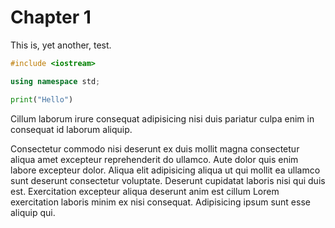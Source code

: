 # Chapter 1

This is, yet another, test.


```cpp:helloworld.cpp
#include <iostream>

using namespace std;
```

```py
print("Hello")
```

Cillum laborum irure consequat adipisicing nisi duis pariatur culpa enim in consequat id laborum aliquip.


Consectetur commodo nisi deserunt ex duis mollit magna consectetur aliqua amet excepteur reprehenderit do ullamco. Aute dolor quis enim labore excepteur dolor. Aliqua elit adipisicing aliqua ut qui mollit ea ullamco sunt deserunt consectetur voluptate. Deserunt cupidatat laboris nisi qui duis est. Exercitation excepteur aliqua deserunt anim est cillum Lorem exercitation laboris minim ex nisi consequat. Adipisicing ipsum sunt esse aliquip qui.